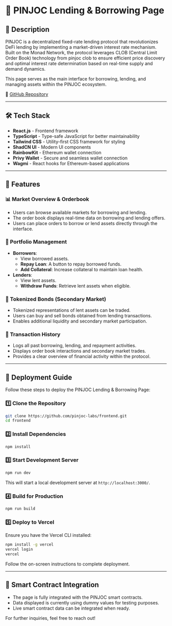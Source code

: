 # 🚀 PINJOC Lending & Borrowing Page

## 📜 Description

PINJOC is a decentralized fixed-rate lending protocol that revolutionizes DeFi lending by implementing a market-driven interest rate mechanism. Built on the Monad Network, the protocol leverages CLOB (Central Limit Order Book) technology from pinjoc clob to ensure efficient price discovery and optimal interest rate determination based on real-time supply and demand dynamics.

This page serves as the main interface for borrowing, lending, and managing assets within the PINJOC ecosystem.

🔗 [GitHub Repository](https://github.com/pinjoc-labs/frontend)

---

## 🛠️ Tech Stack

- **React.js** - Frontend framework
- **TypeScript** - Type-safe JavaScript for better maintainability
- **Tailwind CSS** - Utility-first CSS framework for styling
- **ShadCN UI** - Modern UI components
- **RainbowKit** - Ethereum wallet connection
- **Privy Wallet** - Secure and seamless wallet connection
- **Wagmi** - React hooks for Ethereum-based applications

---

## 🎯 Features

### 📊 Market Overview & Orderbook
- Users can browse available markets for borrowing and lending.
- The order book displays real-time data on borrowing and lending offers.
- Users can place orders to borrow or lend assets directly through the interface.

### 💼 Portfolio Management
- **Borrowers**:
  - View borrowed assets.
  - **Repay Loan**: A button to repay borrowed funds.
  - **Add Collateral**: Increase collateral to maintain loan health.
- **Lenders**:
  - View lent assets.
  - **Withdraw Funds**: Retrieve lent assets when eligible.

### 🔄 Tokenized Bonds (Secondary Market)
- Tokenized representations of lent assets can be traded.
- Users can buy and sell bonds obtained from lending transactions.
- Enables additional liquidity and secondary market participation.

### 📜 Transaction History
- Logs all past borrowing, lending, and repayment activities.
- Displays order book interactions and secondary market trades.
- Provides a clear overview of financial activity within the protocol.

---

## 🚀 Deployment Guide

Follow these steps to deploy the PINJOC Lending & Borrowing Page:

### 1️⃣ Clone the Repository
```bash
git clone https://github.com/pinjoc-labs/frontend.git
cd frontend
```

### 2️⃣ Install Dependencies
```bash
npm install
```

### 3️⃣ Start Development Server
```bash
npm run dev
```
This will start a local development server at `http://localhost:3000/`.

### 4️⃣ Build for Production
```bash
npm run build
```

### 5️⃣ Deploy to Vercel
Ensure you have the Vercel CLI installed:
```bash
npm install -g vercel
vercel login
vercel
```
Follow the on-screen instructions to complete deployment.

---

## 🔗 Smart Contract Integration
- The page is fully integrated with the PINJOC smart contracts.
- Data displayed is currently using dummy values for testing purposes.
- Live smart contract data can be integrated when ready.

For further inquiries, feel free to reach out!

